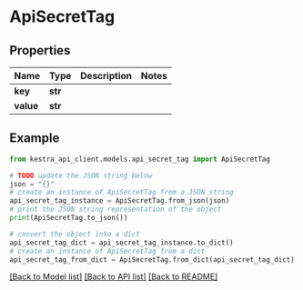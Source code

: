 # ApiSecretTag


## Properties

Name | Type | Description | Notes
------------ | ------------- | ------------- | -------------
**key** | **str** |  | 
**value** | **str** |  | 

## Example

```python
from kestra_api_client.models.api_secret_tag import ApiSecretTag

# TODO update the JSON string below
json = "{}"
# create an instance of ApiSecretTag from a JSON string
api_secret_tag_instance = ApiSecretTag.from_json(json)
# print the JSON string representation of the object
print(ApiSecretTag.to_json())

# convert the object into a dict
api_secret_tag_dict = api_secret_tag_instance.to_dict()
# create an instance of ApiSecretTag from a dict
api_secret_tag_from_dict = ApiSecretTag.from_dict(api_secret_tag_dict)
```
[[Back to Model list]](../README.md#documentation-for-models) [[Back to API list]](../README.md#documentation-for-api-endpoints) [[Back to README]](../README.md)


